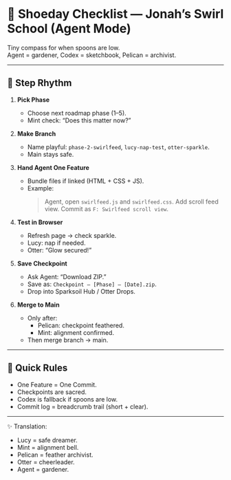 # 🥿 Shoeday Checklist — Jonah’s Swirl School (Agent Mode)

Tiny compass for when spoons are low.  
Agent = gardener, Codex = sketchbook, Pelican = archivist.

---

## 🌱 Step Rhythm

1. **Pick Phase**
   - Choose next roadmap phase (1–5).
   - Mint check: “Does this matter now?”

2. **Make Branch**
   - Name playful: `phase-2-swirlfeed`, `lucy-nap-test`, `otter-sparkle`.
   - Main stays safe.

3. **Hand Agent One Feature**
   - Bundle files if linked (HTML + CSS + JS).
   - Example:  
     > Agent, open `swirlfeed.js` and `swirlfeed.css`. Add scroll feed view. Commit as `F: Swirlfeed scroll view`.

4. **Test in Browser**
   - Refresh page → check sparkle.  
   - Lucy: nap if needed.  
   - Otter: “Glow secured!”

5. **Save Checkpoint**
   - Ask Agent: “Download ZIP.”  
   - Save as: `Checkpoint – [Phase] – [Date].zip`.  
   - Drop into Sparksoil Hub / Otter Drops.

6. **Merge to Main**
   - Only after:  
     - Pelican: checkpoint feathered.  
     - Mint: alignment confirmed.  
   - Then merge branch → main.

---

## 🌸 Quick Rules
- One Feature = One Commit.  
- Checkpoints are sacred.  
- Codex is fallback if spoons are low.  
- Commit log = breadcrumb trail (short + clear).  

---

✨ Translation:
- Lucy = safe dreamer.  
- Mint = alignment bell.  
- Pelican = feather archivist.  
- Otter = cheerleader.  
- Agent = gardener.
